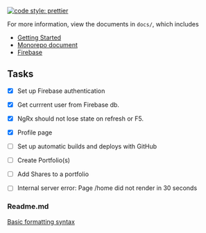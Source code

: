 [![code style: prettier](https://img.shields.io/badge/code_style-prettier-ff69b4.svg?style=flat-square)](https://github.com/prettier/prettier)



For more information, view the documents in `docs/`, which includes

-   [Getting Started](./docs/getting-started.md)
-   [Monorepo document](./docs/monorepo.md)
-   [Firebase](./docs/firebase.md)


## Tasks

- [x] Set up Firebase authentication

- [x] Get currrent user from Firebase db. 

- [x] NgRx should not lose state on refresh or F5. 

- [x] Profile page

- [ ] Set up automatic builds and deploys with GitHub

- [ ] Create Portfolio(s)

- [ ] Add Shares to a portfolio

- [ ] Internal server error: Page /home did not render in 30 seconds




### Readme.md 

[Basic formatting syntax](https://docs.github.com/en/get-started/writing-on-github/getting-started-with-writing-and-formatting-on-github/basic-writing-and-formatting-syntax)

